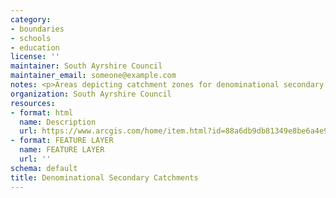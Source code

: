 ```yaml
---
category:
- boundaries
- schools
- education
license: ''
maintainer: South Ayrshire Council
maintainer_email: someone@example.com
notes: <p>Areas depicting catchment zones for denominational secondary schools</p>
organization: South Ayrshire Council
resources:
- format: html
  name: Description
  url: https://www.arcgis.com/home/item.html?id=88a6db9db81349e8be6a4e94f1f1378d
- format: FEATURE LAYER
  name: FEATURE LAYER
  url: ''
schema: default
title: Denominational Secondary Catchments
---
```

